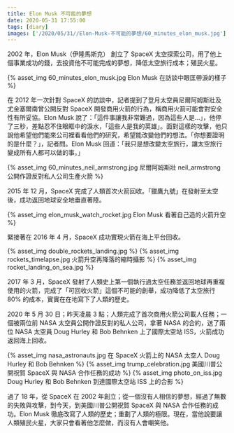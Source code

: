 ```yaml
---
title: Elon Musk 不可能的夢想
date: 2020-05-31 17:55:00
tags: [diary]
images: ['/2020/05/31//Elon-Musk-不可能的夢想/60_minutes_elon_musk.jpg']
---
```


2002 年，Elon Musk（伊隆馬斯克） 創立了 SpaceX 太空探索公司，用了他上個事業成功的錢，去投資他不可能完成的夢想，降低太空旅行成本；殖民火星。

{% asset_img 60_minutes_elon_musk.jpg Elon Musk 在訪談中眼匡帶淚的樣子 %}

在 2012 年一次針對 SpaceX 的訪談中，記者提到了登月太空員尼爾阿姆斯壯及尤金塞爾南曾公開反對 SpaceX 開發商用火箭的行為，稱商用火箭可能會對安全性有所妥協。Elon Musk 說了：「這件事讓我非常難過，因為這些人是...」，他停了三秒，差點忍不住眼眶中的淚水，「這些人是我的英雄」。面對這樣的攻擊，他只說他希望他們能來公司裡看看他們的研究，希望能改變他們的想法。「你想要證明的是什麼？」，記者問。Elon Musk 回道：「我只是想改變太空旅行，讓太空旅行變成所有人都可以做的事。」

{% asset_img 60_minutes_neil_armstrong.jpg 尼爾阿姆斯壯 neil_armstrong 公開作證反對私人公司生產火箭 %}

2015 年 12 月，SpaceX 完成了人類首次火箭回收。「獵鷹九號」在發射至太空後，成功返回地球安全地垂直著陸。

{% asset_img elon_musk_watch_rocket.jpg Elon Musk 看著自己造的火箭升空 %}

緊接著在 2016 年 4 月，SpaceX 成功實現火箭在海上平台回收。

{% asset_img double_rockets_landing.jpg %}
{% asset_img rockets_timelapse.jpg 火箭升空再降落的縮時攝影 %}
{% asset_img rocket_landing_on_sea.jpg %}

2017 年 3 月，SpaceX 發射了人類史上第一個執行過太空任務並返回地球再重複使用的火箭，完成了「可回收火箭」這個不可能的創舉，成功降低了太空旅行 80% 的成本，實實在在地寫下了人類的歷史。

2020 年 5 月 30 日；昨天凌晨 3 點；人類完成了首次商用火箭公司載人任務；一個被兩位前 NASA 太空員公開作證反對的私人公司，拿著 NASA 的合約，送了兩位 NASA 太空員 Doug Hurley 和 Bob Behnken 上了國際太空站 ISS，火箭成功返回海上回收。

{% asset_img nasa_astronauts.jpg 在 SpaceX 火箭上的 NASA 太空人 Doug Hurley 和 Bob Behnken %}
{% asset_img trump_celebration.jpg 美國川普公開祝賀 SpaceX 與 NASA 合作任務的成功 %}
{% asset_img photo_on_iss.jpg Doug Hurley 和 Bob Behnken 到達國際太空站 ISS 上的合影 %}

過了 18 年，從 SpaceX 在 2002 年創立；從一個沒有人相信的夢想，經過了無數的失敗與攻擊，到今天，到美國川普公開祝賀 SpaceX 與 NASA 合作任務的成功。Elon Musk 徹底改寫了人類的歷史；重劃了人類的極限。現在，當他說要讓人類殖民火星，大家只會看著他怎麼做，而沒有人會嘲笑他。